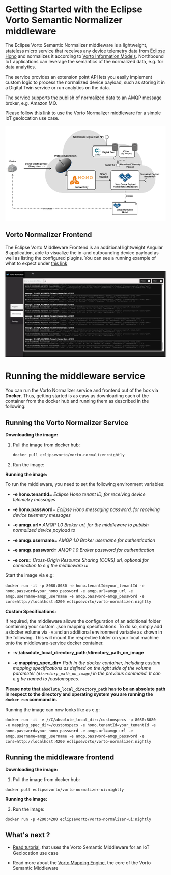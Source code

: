   

  

  

# Getting Started with the Eclipse Vorto Semantic Normalizer middleware

  

  

  

The Eclipse Vorto Semantic Normalizer middleware is a lightweight, stateless micro service that receives any device telemetry data from [Eclipse Hono](https://www.eclipse.org/hono) and normalizes it according to [Vorto Information Models](https://github.com/eclipse/vorto/blob/master/docs/vortolang-1.0.md). Northbound IoT applications can leverage the semantics of the normalized data, e.g. for data analytics.

  

  

  

The service provides an extension point API lets you easily implement custom logic to process the normalized device payload, such as storing it in a Digital Twin service or run analytics on the data.

  

  

  

The service supports the publish of normalized data to an AMQP message broker, e.g. Amazon MQ.

  

  

  

Please follow [this link](https://github.com/eclipse/vorto/blob/development/docs/tutorials/create_mapping_pipeline.md) to use the Vorto Normalizer middleware for a simple IoT geolocation use case.

  

  

  

![](overview.png)

  

  

  

## Vorto Normalizer Frontend

  

  

  

The Eclipse Vorto Middleware Frontend is an additional lightweight Angular 8 application, able to visualize the in-and outbounding device payload as well as listing the configured plugins. You can see a running example of what to expect under [this link](http://vorto-middleware.eu-central-1.elasticbeanstalk.com/)

  

  

  

![](frontend.png)

  

  

  

# Running the middleware service

  

  

You can run the Vorto Normalizer service and frontend out of the box via **Docker**. Thus, getting started is as easy as downloading each of the container from the docker hub and running them as described in the following:

  

  

## **Running the Vorto Normalizer Service**

**Downloading the image:**

1. Pull the image from docker hub:

	 `docker pull eclipsevorto/vorto-normalizer:nightly`

2. Run the image:


**Running the image:**

To run the middleware, you need to set the following environment variables:

*  **-e hono.tenantId=**  _Eclipse Hono tenant ID, for receiving device telemetry messages_

*  **-e hono.password=**  _Eclipse Hono messaging password, for receiving device telemetry messages_

*  **-e amqp.url=**  _AMQP 1.0 Broker url, for the middleware to publish normalized device payload to_

*  **-e amqp.username=**  _AMQP 1.0 Broker username for authentication_

*  **-e amqp.password=**  _AMQP 1.0 Broker password for authentication_

*  **-e cors=**  _Cross-Origin Resource Sharing (CORS) url, optional for connection to e.g the middleware ui_

Start the image via e.g:

`docker run -it -p 8080:8080 -e hono.tenantId=your_tenantId -e hono.password=your_hono_password -e amqp.url=amqp_url -e amqp.username=amqp_username -e amqp.password=amqp_password -e cors=http://localhost:4200 eclipsevorto/vorto-normalizer:nightly`


**Custom Specifications:**

If required, the middleware allows the configuration of an additional folder containing your custom .json mapping specifications. To do so, simply add a docker volume via `-v` and an additional environment variable as shown in the following. This will mount the respective folder on your local machine onto the middleware-service docker container.

* **-v /absolute_local_directory_path:/directory_path_on_image**

*  **-e mapping_spec_dir=**  _Path in the docker container, including custom mapping specifications as defined on the right side of the volume parameter (`directory_path_on_image`) in the previous command. It can e.g be named to /customspecs_.


**Please note that `absolute_local_directory_path` has to be an absolute path in respect to the directory and operating system you are running the `docker run` command in.**

Running the image can now looks like as e.g:

`docker run -it -v //C/absolute_local_dir:/customspecs -p 8080:8080   
-e mapping_spec_dir=/customspecs -e hono.tenantId=your_tenantId -e hono.password=your_hono_password -e amqp.url=amqp_url -e amqp.username=amqp_username -e amqp.password=amqp_password -e cors=http://localhost:4200 eclipsevorto/vorto-normalizer:nightly`





## **Running the middleware frontend**

**Downloading the image:**

1. Pull the image from docker hub:

`docker pull eclipsevorto/vorto-normalizer-ui:nightly`

**Running the image:**  

3. Run the image:

`docker run -p 4200:4200 eclipsevorto/vorto-normalizer-ui:nightly`

  

  

## What's next ?

  

  

  

  

*  [Read tutorial](https://github.com/eclipse/vorto/blob/development/docs/tutorials/create_mapping_pipeline.md), that uses the Vorto Semantic Middleware for an IoT Geolocation use case

  

  

  

* Read more about the [Vorto Mapping Engine](https://github.com/eclipse/vorto/blob/development/mapping-engine/Readme.md), the core of the Vorto Semantic Middleware